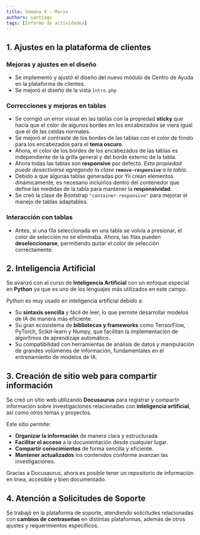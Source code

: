 ```yaml
---
title: Semana 4 - Marzo
authors: santiago
tags: [Informe de actividades]
---
```


## 1. Ajustes en la plataforma de clientes

### Mejoras y ajustes en el diseño  

- Se implementó y ajustó el diseño del nuevo módulo de Centro de Ayuda en la plataforma de clientes.  
- Se mejoró el diseño de la vista `intro.php`

### Correcciones y mejoras en tablas  

- Se corrigió un error visual en las tablas con la propiedad **sticky** que hacía que el color de algunos bordes en los encabezados se viera igual que el de las celdas normales.  
- Se mejoró el contraste de los bordes de las tablas con el color de fondo para los encabezados para el **tema oscuro**.  
- Ahora, el color de los bordes de los encabezados de las tablas es independiente de la grilla general y del borde externo de la tabla.  
- Ahora todas las tablas son **responsive** por defecto. _Esta propiedad puede desactivarse agregando la clase_ **`remove-responsive`** _a la tabla_.  
- Debido a que algunas tablas generadas por Yii crean elementos dinámicamente, es necesario incluirlos dentro del contenedor que define las medidas de la tabla para mantener la **responsividad**.  
- Se creó la clase de Bootstrap `"container-responsive"` para mejorar el manejo de tablas adaptables.  

### Interacción con tablas  

- Antes, si una fila seleccionada en una tabla se volvía a presionar, el color de selección no se eliminaba. Ahora, las filas pueden **deseleccionarse**, permitiendo quitar el color de selección correctamente.  

## 2. Inteligencia Artificial  

Se avanzó con el curso de **Inteligencia Artificial** con un enfoque especial en **Python** ya que es uno de los lenguajes más utilizados en este campo.  

Python es muy usado en inteligencia artificial debido a:  

- Su **sintaxis sencilla** y fácil de leer, lo que permite desarrollar modelos de IA de manera más eficiente.  
- Su gran ecosistema de **bibliotecas y frameworks** como TensorFlow, PyTorch, Scikit-learn y Numpy, que facilitan la implementación de algoritmos de aprendizaje automático.  
- Su compatibilidad con herramientas de análisis de datos y manipulación de grandes volúmenes de información, fundamentales en el entrenamiento de modelos de IA.  

## 3. Creación de sitio web para compartir información

Se creó un sitio web utilizando **Docusaurus** para registrar y compartir información sobre investigaciones relacionadas con **inteligencia artificial**, así como otros temas y proyectos.  

Este sitio permite:  

- **Organizar la información** de manera clara y estructurada.  
- **Facilitar el acceso** a la documentación desde cualquier lugar.  
- **Compartir conocimientos** de forma sencilla y eficiente.  
- **Mantener actualizados** los contenidos conforme avanzan las investigaciones.  

Gracias a Docusaurus, ahora es posible tener un repositorio de información en línea, accesible y bien documentado.  

## 4. Atención a Solicitudes de Soporte  

Se trabajó en la plataforma de soporte, atendiendo solicitudes relacionadas con **cambios de contraseñas** en distintas plataformas, además de otros ajustes y requerimientos específicos.  


